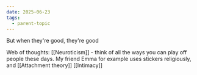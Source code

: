 ```yaml
---
date: 2025-06-23
tags:
  - parent-topic
---
```

But when they're good, they're good

Web of thoughts:
[[Neuroticism]] - think of all the ways you can play off people these days. My friend Emma for example uses stickers religiously, and 
[[Attachment theory]]
[[Intimacy]]

